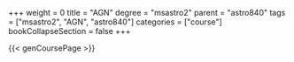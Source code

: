 +++
weight = 0
title = "AGN"
degree = "msastro2"
parent = "astro840"
tags = ["msastro2", "AGN", "astro840"]
categories = ["course"]
bookCollapseSection = false
+++

{{< genCoursePage >}}
